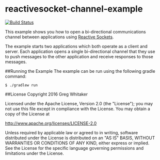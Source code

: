 reactivesocket-channel-example
===

[![Build Status](https://travis-ci.org/gregwhitaker/reactivesocket-channel-example.svg?branch=master)](https://travis-ci.org/gregwhitaker/reactivesocket-channel-example)

This example shows you how to open a bi-directional communications channel between applications using [Reactive Sockets](http://reactivesocket.io/).

The example starts two applications which both operate as a client and server.  Each application opens a single bi-directional channel 
that they use to push messages to the other application and receive responses to those messages.

##Running the Example
The example can be run using the following gradle command:

```
$ ./gradlew run
```

##License
Copyright 2016 Greg Whitaker

Licensed under the Apache License, Version 2.0 (the "License"); you may not use this file except in compliance with the License. You may obtain a copy of the License at

http://www.apache.org/licenses/LICENSE-2.0

Unless required by applicable law or agreed to in writing, software distributed under the License is distributed on an "AS IS" BASIS, WITHOUT WARRANTIES OR CONDITIONS OF ANY KIND, either express or implied. See the License for the specific language governing permissions and limitations under the License.
